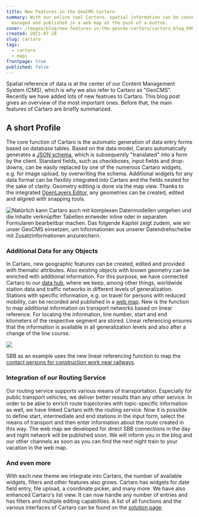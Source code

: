```yaml
---
title: New Features in the GeoCMS Cartaro
summary: With our online tool Cartaro, spatial information can be conveniently
  managed and published in a web map at the push of a button.
cover: /images/blog/new-features-in-the-geocms-cartaro/cartaro_blog_0909.png
created: 2021-07-28
slug: cartaro
tags:
  - cartaro
  - maps
frontpage: true
published: false
---
```

<!--StartFragment-->

Spatial reference of data is at the center of our Content Management System (CMS), which is why we also refer to Cartaro as "GeoCMS". Recently we have added lots of new featrues to Cartaro. This blog post gives an overview of the most important ones. Before that, the main features of Cartaro are briefly summarized.

## A short Profile

The core function of Cartaro is the automatic generation of data entry forms based on database tables. Based on the data model, Cararo automatically generates a [JSON schema](https://json-schema.org/), which is subsequently "translated" into a form by the client. Standard fields, such as checkboxes, input fields and drop-downs, can be easily replaced by one of the numerous Cartaro widgets, e.g. for image upload, by overwriting the schema. Additional widgets for any data format can be flexibly integrated into Cartaro and the fields nested for the sake of clarity. Geometry editing is done via the map view. Thanks to the integrated [OpenLayers Editor](https://openlayers-editor.geops.de/), any geometries can be created, edited and aligned with snapping tools.

<!--EndFragment-->

![](/images/blog/neue-funktionen-im-geocms-cartaro/cartaro_560.jpg "Natürlich kann Cartaro auch mit komplexen Datenmodellen umgehen und die Inhalte verknüpfter Tabellen entweder inline oder in separaten Formularen bearbeitbar machen. Das folgende Kapitel zeigt zudem, wie wir unser GeoCMS einsetzen, um Informationen aus unserer Datendrehscheibe mit Zusatzinformationen anzureichern.")

<!--StartFragment-->

### Additional Data for any Objects

In Cartaro, new geographic features can be created, edited and provided with thematic attributes. Also existing objects with known geometry can be enriched with additional information. For this purpose, we have connected Cartaro to our [data hub](https://geops.ch/solution/transit-data-hub), where we keep, among other things, worldwide station data and traffic networks in different levels of generalization. Stations with specific information, e.g. on travel for persons with reduced mobility, can be recorded and published in a [web map](https://maps.trafimage.ch/ch.sbb.handicap). New is the function to map additional information on transport networks based on linear reference. For locating the information, line number, start and end kilometers of the respective segment are stored. Linear referencing ensures that the information is available in all generalization levels and also after a change of the line course.

<!--EndFragment-->

![](/images/blog/new-features-in-the-geocms-cartaro/cartaro_03.jpg)

SBB as an example uses the new linear referencing function to map the [contact persons for construction work near railways](https://maps.trafimage.ch/ch.sbb.regionenkarte.public).

### Integration of our Routing Service

Our routing service supports various means of transportation. Especially for public transport vehicles, we deliver better results than any other service. In order to be able to enrich route trajectories with topic-specific information as well, we have linked Cartaro with the routing service. Now it is possible to define start, intermediate and end stations in the input form, select the means of transport and then enter information about the route created in this way. The web map we developed for direct SBB connections in the day and night network will be published soon. We will inform you in the blog and our other channels as soon as you can find the next night train to your vacation in the web map.

### And even more

With each new theme we integrate into Cartaro, the number of available widgets, filters and other features also grows. Cartaro has widgets for date field entry, file upload, a coordinate picker, and many more. We have also enhanced Cartaro's list view. It can now handle any number of entries and has filters and multiple editing capabilities. A list of all functions and the various interfaces of Cartaro can be found on the [solution page](https://geops.ch/solution).

<!--EndFragment-->